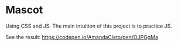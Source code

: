 # Mascot

Using CSS and JS. The main intuition of this project is to practice JS.

See the result: https://codepen.io/AmandaCleto/pen/OJPGgMa